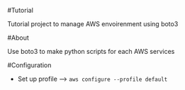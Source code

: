 #Tutorial

Tutorial project to manage AWS envoirenment using boto3


#About 

Use boto3 to make python scripts for each AWS services


#Configuration 
   - Set up profile -->
        `aws configure --profile default`


#
